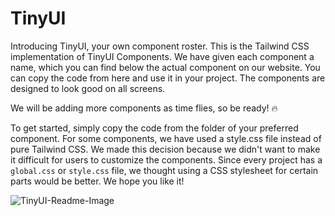 # TinyUI

Introducing TinyUI, your own component roster. This is the Tailwind CSS implementation of TinyUI Components. We have given each component a name, which you can find below the actual component on our website. You can copy the code from here and use it in your project. The components are designed to look good on all screens.

We will be adding more components as time flies, so be ready! 🔥

To get started, simply copy the code from the folder of your preferred component. For some components, we have used a style.css file instead of pure Tailwind CSS. We made this decision because we didn't want to make it difficult for users to customize the components. Since every project has a `global.css` or `style.css` file, we thought using a CSS stylesheet for certain parts would be better. We hope you like it!


![TinyUI-Readme-Image](https://github.com/movevirtual/TinyUI-Components/assets/136367781/a14dab6d-a3c6-4441-8526-960d043ea2bc)

